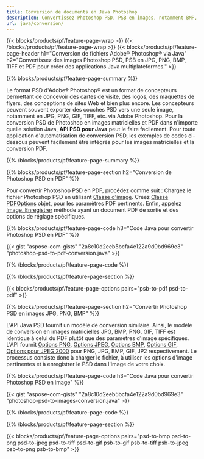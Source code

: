 ```yaml
---
title: Conversion de documents en Java Photoshop
description: Convertissez Photoshop PSD, PSB en images, notamment BMP, JPG, PNG, TIFF et PDF via la bibliothèque Java.
url: java/conversion/
---
```


{{< blocks/products/pf/feature-page-wrap >}}
{{< /blocks/products/pf/feature-page-wrap >}}
{{< blocks/products/pf/feature-page-header h1="Conversion de fichiers Adobe® Photoshop® via Java" h2="Convertissez des images Photoshop PSD, PSB en JPG, PNG, BMP, TIFF et PDF pour créer des applications Java multiplateformes." >}}

{{% blocks/products/pf/feature-page-summary %}}

Le format PSD d'Adobe® Photoshop® est un format de concepteurs permettant de concevoir des cartes de visite, des logos, des maquettes de flyers, des conceptions de sites Web et bien plus encore. Les concepteurs peuvent souvent exporter des couches PSD vers une seule image, notamment en JPG, PNG, GIF, TIFF, etc. via Adobe Photoshop. Pour la conversion PSD de Photoshop en images matricielles et PDF dans n'importe quelle solution Java, **API PSD pour Java** peut le faire facilement. Pour toute application d'automatisation de conversion PSD, les exemples de codes ci-dessous peuvent facilement être intégrés pour les images matricielles et la conversion PDF.

{{% /blocks/products/pf/feature-page-summary %}}

{{% blocks/products/pf/feature-page-section h2="Conversion de Photoshop PSD en PDF" %}}

Pour convertir Photoshop PSD en PDF, procédez comme suit : Chargez le fichier Photoshop PSD en utilisant [Classe d'image](https://apireference.aspose.com/psd/java/com.aspose.psd/Image). Créez [Classe PDFOptions](https://apireference.aspose.com/psd/java/com.aspose.psd.imageoptions/PdfOptions) objet, pour les paramètres PDF pertinents. Enfin, appelez [Image. Enregistrer](https://apireference.aspose.com/psd/java/com.aspose.psd/Image#save-java.lang.String-com.aspose.psd.ImageOptionsBase-) méthode ayant un document PDF de sortie et des options de réglage spécifiques.

{{% blocks/products/pf/feature-page-code h3="Code Java pour convertir Photoshop PSD en PDF" %}}

{{< gist "aspose-com-gists" "2a8c10d2eeb5bcfa4e122a9d0bd969e3" "photoshop-psd-to-pdf-conversion.java" >}}

{{% /blocks/products/pf/feature-page-code %}}

{{% /blocks/products/pf/feature-page-section %}}

{{< blocks/products/pf/feature-page-options pairs="psb-to-pdf psd-to-pdf" >}}

{{% blocks/products/pf/feature-page-section h2="Convertir Photoshop PSD en images JPG, PNG, BMP" %}}

L'API Java PSD fournit un modèle de conversion similaire. Ainsi, le modèle de conversion en images matricielles JPG, BMP, PNG, GIF, TIFF est identique à celui du PDF plutôt que des paramètres d'image spécifiques. L'API fournit [Options PNG](https://apireference.aspose.com/psd/java/com.aspose.psd.imageoptions/PngOptions), [Options JPEG](https://apireference.aspose.com/psd/java/com.aspose.psd.imageoptions/JpegOptions), [Options BMP](https://apireference.aspose.com/psd/java/com.aspose.psd.imageoptions/BmpOptions), [Options GIF](https://apireference.aspose.com/psd/java/com.aspose.psd.imageoptions/GifOptions), [Options pour JPEG 2000](https://apireference.aspose.com/psd/java/com.aspose.psd.imageoptions/Jpeg2000Options) pour PNG, JPG, BMP, GIF, JP2 respectivement. Le processus consiste donc à charger le fichier, à utiliser les options d'image pertinentes et à enregistrer le PSD dans l'image de votre choix.

{{% blocks/products/pf/feature-page-code h3="Code Java pour convertir Photoshop PSD en image" %}}

{{< gist "aspose-com-gists" "2a8c10d2eeb5bcfa4e122a9d0bd969e3" "photoshop-psd-to-images-conversion.java" >}}

{{% /blocks/products/pf/feature-page-code %}}

{{% /blocks/products/pf/feature-page-section %}}

{{< blocks/products/pf/feature-page-options pairs="psd-to-bmp psd-to-png psd-to-jpeg psd-to-tiff psd-to-gif psb-to-gif psb-to-tiff psb-to-jpeg psb-to-png psb-to-bmp" >}}
